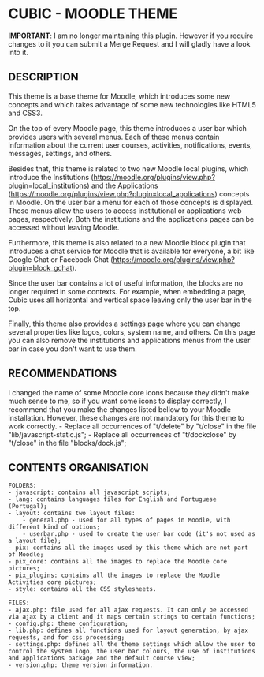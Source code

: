 # CUBIC - MOODLE THEME

**IMPORTANT**: I am no longer maintaining this plugin. However if you require changes to it you can submit a Merge Request and I will gladly have a look into it.

## DESCRIPTION

This theme is a base theme for Moodle, which introduces some new concepts and which takes advantage of some new technologies like HTML5 and CSS3.

On the top of every Moodle page, this theme introduces a user bar which provides users with several menus. Each of these menus contain information about the current user courses, activities, notifications, events, messages, settings, and others.

Besides that, this theme is related to two new Moodle local plugins, which introduce the Institutions (https://moodle.org/plugins/view.php?plugin=local_institutions) and the Applications (https://moodle.org/plugins/view.php?plugin=local_applications) concepts in Moodle. On the user bar a menu for each of those concepts is displayed. Those menus allow the users to access institutional or applications web pages, respectively. Both the institutions and the applications pages can be accessed without leaving Moodle.

Furthermore, this theme is also related to a new Moodle block plugin that introduces a chat service for Moodle that is available for everyone, a bit like Google Chat or Facebook Chat (https://moodle.org/plugins/view.php?plugin=block_gchat). 

Since the user bar contains a lot of useful information, the blocks are no longer required in some contexts. For example, when embedding a page, Cubic uses all horizontal and vertical space leaving only the user bar in the top.

Finally, this theme also provides a settings page where you can change several properties like logos, colors, system name, and others. On this page you can also remove the institutions and applications menus from the user bar in case you don't want to use them.


## RECOMMENDATIONS

I changed the name of some Moodle core icons because they didn't make much sense to me, so if you want some icons to display correctly, I recommend that you make the changes listed bellow to your Moodle installation. However, these changes are not mandatory for this theme to work correctly.
	- Replace all occurrences of "t/delete" by "t/close" in the file "lib/javascript-static.js";
	- Replace all occurrences of "t/dockclose" by "t/close" in the file "blocks/dock.js";


## CONTENTS ORGANISATION

	FOLDERS:
	- javascript: contains all javascript scripts;
	- lang: contains languages files for English and Portuguese (Portugal);
	- layout: contains two layout files:
		- general.php - used for all types of pages in Moodle, with different kind of options;
		- userbar.php - used to create the user bar code (it's not used as a layout file);
	- pix: contains all the images used by this theme which are not part of Moodle;
	- pix_core: contains all the images to replace the Moodle core pictures;
	- pix_plugins: contains all the images to replace the Moodle Activities core pictures;
	- style: contains all the CSS stylesheets.
		
	FILES:
	- ajax.php: file used for all ajax requests. It can only be accessed via ajax by a client and it maps certain strings to certain functions;
	- config.php: theme configuration;
	- lib.php: defines all functions used for layout generation, by ajax requests, and for css processing;
	- settings.php: defines all the theme settings which allow the user to control the system logo, the user bar colours, the use of institutions and applications package and the default course view;
	- version.php: theme version information.

